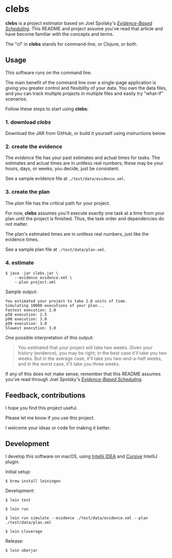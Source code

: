 # clebs #

**clebs** is a project estimator based on Joel Spolsky's [*Evidence-Based Scheduling*](https://www.joelonsoftware.com/2007/10/26/evidence-based-scheduling/).
This README and project assume you've read that article and have become familiar with the concepts and terms.

The "cl" in **clebs** stands for command-line, or Clojure, or both.

## Usage

This software runs on the command line.

The main benefit of the command line over a single-page application is giving
you greater control and flexibility of your data.  You own the data files, and
you can track multiple projects in multiple files and easily try "what-if" scenarios.

Follow these steps to start using **clebs**:

### 1. download _clebs_

Download the JAR from GitHub, or build it yourself using instructions below.

### 2. create the evidence

The *evidence* file has your past estimates and actual times for tasks.
The estimates and actual times are in unitless real numbers;
these may be your hours, days, or weeks; you decide, just be consistent.

See a sample evidence file at `./test/data/evidence.xml`.

### 3. create the plan

The *plan* file has the critical path for your project.

For now, **clebs** assumes you'll execute exactly one task at a time from your plan until
the project is finished.  Thus, the task order and dependencies do not matter.

The plan's estimated times are in unitless real numbers, just like the evidence times.

See a sample plan file at `./test/data/plan.xml`.

### 4. estimate

    $ java -jar clebs.jar \
        --evidence evidence.xml \
        --plan project.xml

Sample output:

    You estimated your project to take 2.0 units of time.
    Simulating 10000 executions of your plan...
    Fastest execution: 2.0
    p50 execution: 2.5
    p90 execution: 3.0
    p99 execution: 3.0
    Slowest execution: 3.0

One possible interpretation of this output:

> You estimated that your project will take two weeks.
> Given your history (evidence), you may be right; in the best case it'll take you two weeks.
> But in the average case, it'll take you two-and-a-half weeks,
> and in the worst case, it'll take you three weeks.

If any of this does not make sense, remember that this README assumes you've read
through Joel Spolsky's [*Evidence-Based Scheduling*](https://www.joelonsoftware.com/2007/10/26/evidence-based-scheduling/).

## Feedback, contributions

I hope you find this project useful.

Please let me know if you use this project.

I welcome your ideas or code for making it better.

## Development

I develop this software on macOS, using [Intellij IDEA](https://www.jetbrains.com/idea/)
and [Cursive](https://cursive-ide.com/) IntelliJ plugin.

Initial setup:

    $ brew install leiningen

Development:

    $ lein test

    $ lein run

    $ lein run simulate --evidence ./test/data/evidence.xml --plan ./test/data/plan.xml

    $ lein cloverage

Release:

    $ lein uberjar
